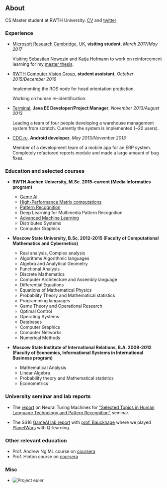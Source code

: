 ## About

CS Master student at RWTH University. [CV](https://dl.dropboxusercontent.com/u/23750836/cv.pdf) and [twitter](https://twitter.com/y0b1byte)

### Experience

* [Microsoft Research Cambridge, UK](https://www.microsoft.com/en-us/research/lab/microsoft-research-cambridge/), **visiting student**, *March 2017/May 2017*

    Visiting [Sebastian Nowozin](https://www.microsoft.com/en-us/research/people/senowozi/) and [Katja Hofmann](https://www.microsoft.com/en-us/research/people/kahofman/) to work on reinforcement learning for my [master thesis](http://atarigrandchallenge.com/about).

* [RWTH Computer Vision Group](http://vision.rwth-aachen.de/), **student assistant**, *October 2015/December 2016*

    Implementing the ROS node for head orientation prediction.
    
    Working on human re-identification.

* [Terminal](https://www.terminalwms.ru/), **Java EE Developer/Project Manager**, *November 2013/August 2013*

    Leading a team of four people developing a warehouse management system from scratch. Currently the system is implemented (~20 users).

* [CDC.ru](http://www.cdc.ru/), **Android developer**, *May 2013/November 2013*

    Member of a development team of a mobile app for an ERP system. Completely refactored reports module and made a large 
amount of bug fixes.

### Education and selected courses

* **RWTH Aachen University, M.Sc. 2015-current (Media Informatics program)**
    * [Game AI](https://sites.google.com/site/bitgameai/)
    * [High-Performance Matrix computations](http://hpac.rwth-aachen.de/teaching/hpmc-16/)
    * [Pattern Recognition](https://sites.google.com/site/bitpatternrecognition/)
    * Deep Learning for Multimedia Pattern Recognition
    * [Advanced Machine Learning](http://www.vision.rwth-aachen.de/course/2/)
    * Distributed Systems
    * Computer Graphics
  
* **Moscow State University, B.Sc. 2012-2015 (Faculty of Computational Mathematics and Cybernetics)**
    * Real analysis, Complex analysis
    * Algorithms Algorithmic languages
    * Algebra and Analytical Geometry
    * Functional Analysis
    * Discrete Mathematics
    * Computer Architecture and Assembly language
    * Differential Equations
    * Equations of Mathematical Physics
    * Probability Theory and Mathematical statistics
    * Programming languages
    * Game Theory and Operational Research
    * Optimal Control
    * Operating Systems
    * Databases
    * Computer Graphics
    * Computer Networks
    * Numerical Methods
    
* **Moscow State Institute of International Relations, B.A. 2008-2012 (Faculty of Economics, Informational Systems in International Business program)**
    * Mathematical Analysis
    * Linear Algebra
    * Probability theory and Mathematical statistics
    * Econometrics
    
### University seminar and lab reports

* The [report](https://dl.dropboxusercontent.com/u/23750836/i6_seminar_article.pdf) on Neural Turing Machines for ["Selected Topics in Human Language Technology and Pattern Recognition"](http://www-i6.informatik.rwth-aachen.de/web/Teaching/Seminars/SS16/HLT-PR/) seminar.

* The SS16 [GameAI lab report](https://dl.dropboxusercontent.com/u/23750836/gameai_lab.pdf) with [prof. Bauckhage](https://scholar.google.de/citations?user=f9iP-80AAAAJ&hl=en) where we played [PlanetWars](https://www.youtube.com/edit?o=U&video_id=h9O3D5IDWn0) with Q-learning.

### Other relevant education

* Prof. Andrew Ng ML course on [coursera](https://www.coursera.org/learn/machine-learning/)
* Prof. Hinton course on [coursera](https://www.coursera.org/course/neuralnets)

### Misc
* ![Project euler](https://projecteuler.net/profile/yobibyte.png "proj euler stats")
